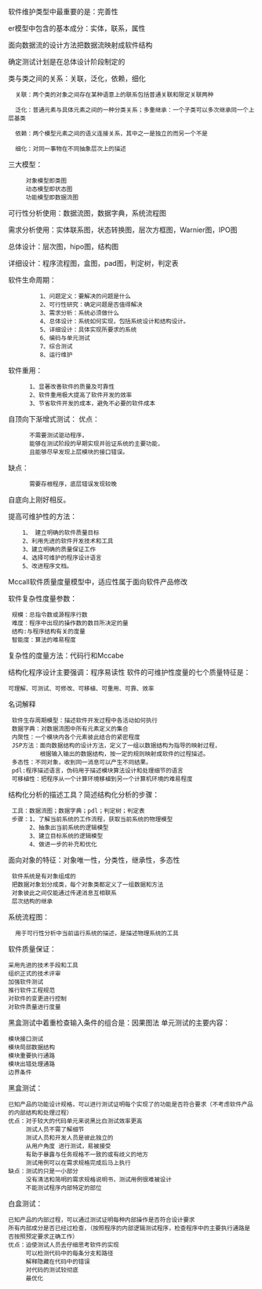 软件维护类型中最重要的是：完善性

er模型中包含的基本成分：实体，联系，属性

面向数据流的设计方法把数据流映射成软件结构

确定测试计划是在总体设计阶段制定的

类与类之间的关系：关联，泛化，依赖，细化

      关联：两个类的对象之间存在某种语意上的联系包括普通关联和限定关联两种
      
      泛化：普通元素与具体元素之间的一种分类关系；多重继承：一个子类可以多次继承同一个上层基类
  
      依赖：两个模型元素之间的语义连接关系，其中之一是独立的而另一个不是
  
      细化：对同一事物在不同抽象层次上的描述
  
三大模型：

         对象模型即类图
         动态模型即状态图
         功能模型即数据流图
         
可行性分析使用：数据流图，数据字典，系统流程图

需求分析使用：实体联系图，状态转换图，层次方框图，Warnier图，IPO图

总体设计：层次图，hipo图，结构图

详细设计：程序流程图，盒图，pad图，判定树，判定表

软件生命周期：

             1、问题定义：要解决的问题是什么
             2、可行性研究：确定问题是否值得解决
             3、需求分析：系统必须做什么
             4、总体设计：系统如何实现，包括系统设计和结构设计。
             5、详细设计：具体实现所要求的系统
             6、编码与单元测试
             7、综合测试
             8、运行维护
 软件重用：
             
          1、显著改善软件的质量及可靠性   
          2、软件重用极大提高了软件开发的效率
          3、节省软件开发的成本，避免不必要的软件成本
自顶向下渐增式测试：
    优点：
    
          不需要测试驱动程序，
          能够在测试阶段的早期实现并验证系统的主要功能，
          且能够尽早发现上层模块的接口错误。
   缺点：
          
          需要存根程序，底层错误发现较晚
 自底向上刚好相反。
 
 提高可维护性的方法：
        
        1、 建立明确的软件质量目标
        2、利用先进的软件开发技术和工具
        3、建立明确的质量保证工作
        4、选择可维护的程序设计语言
        5、改进程序文档。
  Mccall软件质量度量模型中，适应性属于面向软件产品修改
  
  软件复杂性度量参数：
     
     规模：总指令数或源程序行数
     难度：程序中出现的操作数的数目所决定的量
     结构:与程序结构有关的度量
     智能度：算法的难易程度

复杂性的度量方法：代码行和Mccabe

   结构化程序设计主要强调：程序易读性
   软件的可维护性度量的七个质量特征是：
    
    可理解、可测试、可修改、可移植、可重用、可靠、效率
名词解释
     
     软件生存周期模型：描述软件开发过程中各活动如何执行
     数据字典：对数据流图中所有元素定义的集合
     内聚性：一个模块内各个元素彼此结合的紧密程度
     JSP方法：面向数据结构的设计方法，定义了一组以数据结构为指导的映射过程，
             根据输入输出的数据结构，按一定的规则映射成软件的过程描述。
     多态性：不同对象，收到同一消息可以产生不同结果。
     pdl:程序描述语言，伪码用于描述模块算法设计和处理细节的语言
     可移植性：把程序从一个计算环境移植到另一个计算机环境的难易程度
结构化分析的描述工具？简述结构化分析的步骤：

     工具：数据流图；数据字典；pdl；判定树；判定表
     步骤：1、了解当前系统的工作流程，获取当前系统的物理模型
          2、抽象出当前系统的逻辑模型
          3、建立目标系统的逻辑模型
          4、做进一步的补充和优化
面向对象的特征：对象唯一性，分类性，继承性，多态性

     软件系统是有对象组成的
     把数据对象划分成类，每个对象类都定义了一组数据和方法
     对象彼此之间仅能通过传递消息互相联系
     层次结构的继承
系统流程图：
      
      用于可行性分析中当前运行系统的描述，是描述物理系统的工具
软件质量保证：
    
    采用先进的技术手段和工具
    组织正式的技术评审
    加强软件测试
    推行软件工程规范
    对软件的变更进行控制
    对软件质量进行度量
黑盒测试中着重检查输入条件的组合是：因果图法
单元测试的主要内容：
    
    模块接口测试
    模块局部数据结构
    模块重要执行通路
    模块出错处理通路
    边界条件
    
黑盒测试：
    
    已知产品的功能设计规格，可以进行测试证明每个实现了的功能是否符合要求（不考虑软件产品的内部结构和处理过程）
    优点：对于较大的代码单元来说黑比白测试效率更高
         测试人员不需了解细节
         测试人员和开发人员是彼此独立的
         从用户角度 进行测试，易被接受
         有助于暴露与任务规格不一致的或有歧义的地方
         测试用例可以在需求规格完成后马上执行
    缺点：测试的只是一小部分
         没有清洁和简明的需求规格说明书，测试用例很难被设计
         不能测试程序内部特定的部位
白盒测试：

    已知产品的内部过程，可以通过测试证明每种内部操作是否符合设计要求
    所有内部成分是否已经过检查，（按照程序的内部逻辑测试程序，检查程序中的主要执行通路是否按照预定要求正确工作）
    优点：迫使测试人员去仔细思考软件的实现
         可以检测代码中的每条分支和路径
         解释隐藏在代码中的错误
         对代码的测试较彻底
         最优化
